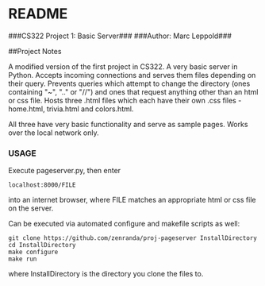 # README #

###CS322 Project 1: Basic Server###
###Author: Marc Leppold###

##Project Notes

A modified version of the first project in CS322. A very basic server in Python. Accepts incoming connections and serves them files depending on their query.
Prevents queries which attempt to change the directory (ones containing "~", ".." or "//") and ones that request anything other than an html or css file.
Hosts three .html files which each have their own .css files - home.html, trivia.html and colors.html. 

All three have very basic functionality and serve as sample pages. Works over the local network only.

### USAGE ###

Execute pageserver.py, then enter 
```
localhost:8000/FILE
```
into an internet browser, where FILE matches an appropriate html or css file on the server.

Can be executed via automated configure and makefile scripts as well:

```
git clone https://github.com/zenranda/proj-pageserver InstallDirectory
cd InstallDirectory
make configure
make run
```
where InstallDirectory is the directory you clone the files to.